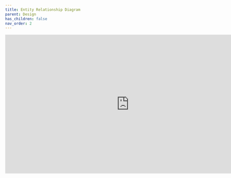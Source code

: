```yaml
---
title: Entity Relationship Diagram
parent: Design
has_children: false
nav_order: 2
---
```


  <iframe 
    src="https://viewer.diagrams.net/?tags=%7B%7D&highlight=0000ff&edit=_blank&layers=1&nav=1&title=wineapi-new.drawio#Uhttps%3A%2F%2Fdrive.google.com%2Fuc%3Fid%3D105jGUeeOGiS4_3lJ8Irlg0UJa-RtEUAL%26export%3Ddownload" 
    title="DB stuff"
    style="border: 1px solid rgba(0, 0, 0, 0.1);" width="800" height="450"
    >
 </iframe>